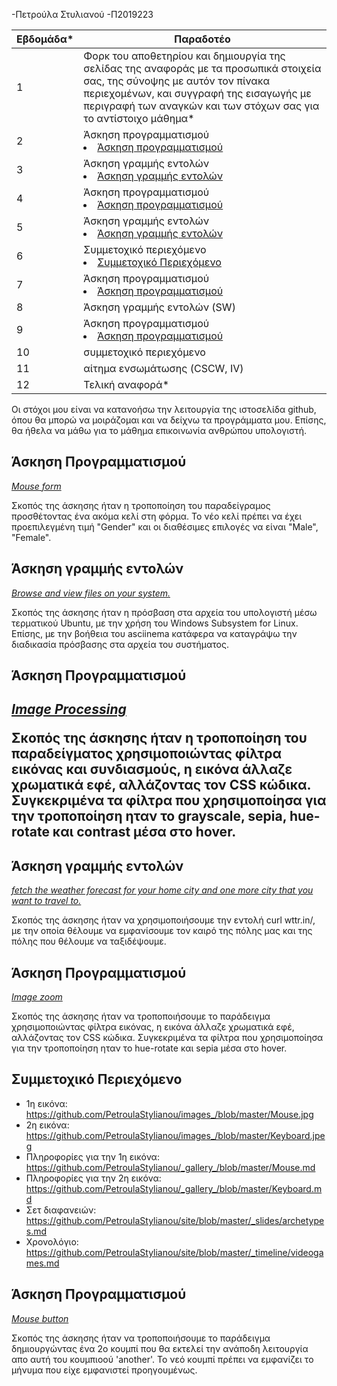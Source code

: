 -Πετρούλα Στυλιανού
-Π2019223

| Εβδομάδα* | Παραδοτέο |
| --- | --- |
| 1 | Φορκ του αποθετηρίου και δημιουργία της σελίδας της αναφοράς με τα προσωπικά στοιχεία σας, της σύνοψης με αυτόν τον πίνακα περιεχομένων, και συγγραφή της εισαγωγής με περιγραφή των αναγκών και των στόχων σας για το αντίστοιχο μάθημα* |
| 2 | Άσκηση προγραμματισμού <li><a href="#Άσκηση προγραμματισμού"></span> <span class="toctext">Άσκηση προγραμματισμού</span></a> |
| 3 | Άσκηση γραμμής εντολών <li><a href="#Άσκηση γραμμής εντολών"></span> <span class="toctext">Άσκηση γραμμής εντολών </span></a>|
| 4 | Άσκηση προγραμματισμού <li><a href="#Άσκηση προγραμματισμού"></span> <span class="toctext">Άσκηση προγραμματισμού</span><a>|
| 5 | Άσκηση γραμμής εντολών <li><a href="#Άσκηση γραμμής εντολών"></span> <span class="toctext">Άσκηση γραμμής εντολών </span></a>|
| 6 | Συμμετοχικό περιεχόμενο <li><a href="#Συμμετοχικό Περιεχόμενο"></span> <span class="toctext">Συμμετοχικό Περιεχόμενο</span></a> |
| 7 | Άσκηση προγραμματισμού<li><a href="#Άσκηση προγραμματισμού"></span> <span class="toctext">Άσκηση προγραμματισμού</span></a> |
| 8 | Άσκηση γραμμής εντολών (SW) |
| 9 | Άσκηση προγραμματισμού <li><a href="#Άσκηση προγραμματισμού"></span> <span class="toctext">Άσκηση προγραμματισμού</span></a> |
| 10 | συμμετοχικό περιεχόμενο |
| 11 | αίτημα ενσωμάτωσης (CSCW, IV) |
| 12 | Τελική αναφορά* |

Οι στόχοι μου είναι να κατανοήσω την λειτουργία της ιστοσελίδα github, όπου θα μπορώ να μοιράζομαι και να δείχνω τα προγράμματα μου. Επίσης, θα ήθελα να μάθω για το μάθημα επικοινωνία ανθρώπου υπολογιστή.

<h2><span id="Άσκηση Προγραμματισμού">Άσκηση Προγραμματισμού</span></h2>

<i><a href="https://github.com/PetroulaStylianou/site/blob/master/_remix/mouse-form.md" tittle="Mouse form">Mouse form</a></i>

Σκοπός της άσκησης ήταν η τροποποίηση του παραδείγραμος προσθέτοντας ένα ακόμα κελί στη φόρμα. Το νέο κελί πρέπει να έχει προεπιλεγμένη τιμή "Gender" και οι διαθέσιμες επιλογές να είναι "Male", "Female". 

<h2><span id="Άσκηση γραμμής εντολών">Άσκηση γραμμής εντολών</span></h2>

<i><a href="https://asciinema.org/a/369113" tittle="Browse and view files on your system.">Browse and view files on your system.</a></i>

Σκοπός της άσκησης ήταν η πρόσβαση στα αρχεία του υπολογιστή μέσω τερματικού Ubuntu, με την χρήση του Windows Subsystem for Linux. Επίσης, με την βοήθεια του asciinema κατάφερα να καταγράψω την διαδικασία πρόσβασης στα αρχεία του συστήματος.

<h2><span id="Άσκηση Προγραμματισμού">Άσκηση Προγραμματισμού</span><h2>

<i><a href="https://github.com/PetroulaStylianou/site/blob/master/_remix/image-filter.md" tiitle="Image Processing">Image Processing</a></i>

Σκοπός της άσκησης ήταν η τροποποίηση του παραδείγματος χρησιμοποιώντας φίλτρα εικόνας και συνδιασμούς, η εικόνα άλλαζε χρωματικά εφέ, αλλάζοντας τον CSS κώδικα. Συγκεκριμένα τα φίλτρα που χρησιμοποίησα για την τροποποίηση ηταν το grayscale, sepia, hue-rotate και contrast μέσα στο hover.

<h2><span id="Άσκηση γραμμής εντολών">Άσκηση γραμμής εντολών</span></h2>
<i><a href="https://asciinema.org/a/371324" tittle="fetch the weather forecast for your home city and one more city that you want to travel to.">fetch the weather forecast for your home city and one more city that you want to travel to.</a></i>

Σκοπός της άσκησης ήταν να χρησιμοποιήσουμε την εντολή curl wttr.in/, με την οποία θέλουμε να εμφανίσουμε τον καιρό της πόλης μας και της πόλης που θέλουμε να ταξιδέψουμε.

<h2><span id="Άσκηση Προγραμματισμού">Άσκηση Προγραμματισμού</span></h2>
<i><a href="https://github.com/PetroulaStylianou/site/blob/master/_remix/image-zoom.md" tittle="Image zoom">Image zoom</a></i>

Σκοπός της άσκησης ήταν να τροποποιήσουμε το παράδειγμα χρησιμοποιώντας φίλτρα εικόνας, η εικόνα άλλαζε χρωματικά εφέ, αλλάζοντας τον CSS κώδικα. Συγκεκριμένα τα φίλτρα που χρησιμοποίησα για την τροποποίηση ηταν το hue-rotate και sepia μέσα στο hover.

<h2><span id="Συμμετοχικό Περιεχόμενο">Συμμετοχικό Περιεχόμενο</span></h2>

- 1η εικόνα: https://github.com/PetroulaStylianou/images_/blob/master/Mouse.jpg
- 2η εικόνα: https://github.com/PetroulaStylianou/images_/blob/master/Keyboard.jpeg
- Πληροφορίες για την 1η εικόνα: https://github.com/PetroulaStylianou/_gallery_/blob/master/Mouse.md
- Πληροφορίες για την 2η εικόνα: https://github.com/PetroulaStylianou/_gallery_/blob/master/Keyboard.md
- Σετ διαφανειών: https://github.com/PetroulaStylianou/site/blob/master/_slides/archetypes.md
- Χρονολόγιο: https://github.com/PetroulaStylianou/site/blob/master/_timeline/videogames.md


<h2><span id="Άσκηση Προγραμματισμού">Άσκηση Προγραμματισμού</span></h2>

<i><a href="https://github.com/PetroulaStylianou/site/blob/master/_remix/mouse-button.md" tittle="Mouse button">Mouse button</a></i>

Σκοπός της άσκησης ήταν να τροποποιήσουμε το παράδειγμα δημιουργώντας ένα 2ο κουμπί που θα εκτελεί την ανάποδη λειτουργία απο αυτή του κουμπιοού 'another'. Το νεό κουμπί πρέπει να εμφανίζει το μήνυμα που είχε εμφανιστεί προηγουμένως.




